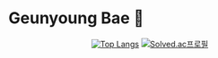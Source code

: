 # Geunyoung Bae 🧐

<div align="center">
 
[![Top Langs](https://github-readme-stats.vercel.app/api/top-langs/?username=flora101&layout=compact)](https://github.com/flora101/github-readme-stats)
[![Solved.ac프로필](http://mazassumnida.wtf/api/v2/generate_badge?boj=flora8207)](https://solved.ac/flora8207)  
</div>
